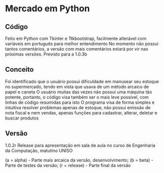# Mercado em Python
## Código
Feito em Python com Tkinter e Ttkbootstrap, facilmente alterável com variáveis em português para melhor entendimento
No momento não possui tantos comentários, a versão com mais comentários estará por vir nas próximas versões. Previsto para a 1.0.3b
## Conceito
Foi identificado que o usuário possui dificuldade em manusear seu estoque no supermercado, tendo em vista que usava de um método arcaico de papel e caneta
O usuário muitas das vezes não possui uma máquina tão potente, portanto, o código visa também ser o mais leve possível, com linhas de código resumidas para isto
O programa visa de forma simples e intuitiva resolver problemas apenas de estoque, não possui emissão de nota fiscal e nem vendas, apenas funções para cadastrar, alterar, deletar e buscar produtos
## Versão
1.0.2r
Release para apresentação em sala de aula no curso de Engenharia da Computação, matutino UNISO

(a = alpha) - Parte mais arcaica da versão, desenvolvimento;
(b = beta) - Parte de testes da versão;
(r = release) - Parte final da versão
